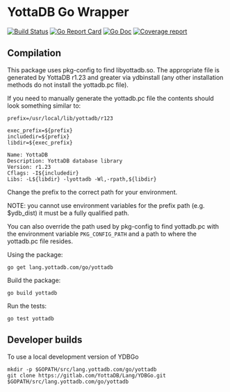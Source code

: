# YottaDB Go Wrapper

[![Build Status](https://gitlab.com/YottaDB/Lang/YDBGo/badges/master/build.svg)](https://gitlab.com/YottaDB/Lang/YDBGo/commits/master)
[![Go Report Card](https://goreportcard.com/badge/gitlab.com/YottaDB/Lang/YDBGo?style=flat-square)](https://goreportcard.com/report/gitlab.com/YottaDB/Lang/YDBGo)
[![Go Doc](https://img.shields.io/badge/godoc-reference-blue.svg?style=flat-square)](http://godoc.org/gitlab.com/YottaDB/Lang/YDBGo)
[![Coverage report](https://gitlab.com/YottaDB/Lang/YDBGo/badges/master/coverage.svg?job=coverage)](http://yottadb.gitlab.io/Lang/YDBGo/coverage.html)

## Compilation

This package uses pkg-config to find libyottadb.so. The appropriate file is generated by YottaDB r1.23 and greater via ydbinstall (any other installation methods do not install the yottadb.pc file).

If you need to manually generate the yottadb.pc file the contents should look something similar to:

```
prefix=/usr/local/lib/yottadb/r123

exec_prefix=${prefix}
includedir=${prefix}
libdir=${exec_prefix}

Name: YottaDB
Description: YottaDB database library
Version: r1.23
Cflags: -I${includedir}
Libs: -L${libdir} -lyottadb -Wl,-rpath,${libdir}
```

Change the prefix to the correct path for your environment.

NOTE: you cannot use environment variables for the prefix path (e.g. $ydb_dist) it must be a fully qualified path.

You can also override the path used by pkg-config to find yottadb.pc with the environment variable `PKG_CONFIG_PATH` and a path to where the yottadb.pc file resides.

Using the package:

```
go get lang.yottadb.com/go/yottadb
```

Build the package:

```
go build yottadb
```

Run the tests:

```
go test yottadb
```

## Developer builds

To use a local development version of YDBGo

```
mkdir -p $GOPATH/src/lang.yottadb.com/go/yottadb
git clone https://gitlab.com/YottaDB/Lang/YDBGo.git $GOPATH/src/lang.yottadb.com/go/yottadb
```
